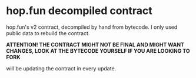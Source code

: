 # hop.fun decompiled contract

hop.fun's v2 contract, decompiled by hand from bytecode.
I only used public data to rebuild the contract.

**ATTENTION! THE CONTRACT MIGHT NOT BE FINAL AND MIGHT WANT CHANGES, LOOK AT THE BYTECODE YOURSELF IF YOU ARE LOOKING TO FORK**

will be updating the contract in every update.
